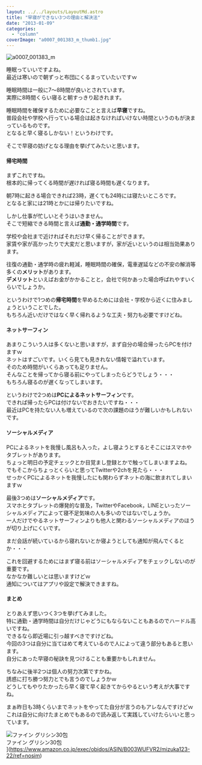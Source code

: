 ```yaml
---
layout: ../../layouts/LayoutMd.astro
title: "早寝ができない3つの理由と解決法"
date: "2013-01-09"
categories: 
  - "column"
coverImage: "a0007_001383_m_thumb1.jpg"
---
```


![a0007_001383_m](/archive/images/a0007_001383_m_thumb.jpg "a0007_001383_m")


睡眠っていいですよね。  
最近は寒いので朝ずっと布団にくるまっていたいですｗ

睡眠時間は一般に7～8時間が良いとされています。  
実際に8時間くらい寝ると朝すっきり起きれます。

睡眠時間を確保するために必要なことと言えば**早寝**ですね。  
普段会社や学校へ行っている場合は起きなければいけない時間というのもが決まっているものです。  
となると早く寝るしかない！というわけです。

そこで早寝の妨げとなる理由を挙げてみたいと思います。

#### 帰宅時間

まずこれですね。  
根本的に帰ってくる時間が遅ければ寝る時間も遅くなります。

朝7時に起きる場合できれば23時，遅くても24時には寝たいところです。  
となると家には21時とかには帰りたいですね。

しかし仕事が忙しいとそうはいきません。  
そこで短縮できる時間と言えば**通勤・通学時間**です。

学校や会社まで近ければそれだけ早く帰ることができます。  
家賃や家が高かったりで大変だと思いますが，家が近いというのは相当効果あります。

往復の通勤・通学時の疲れ軽減，睡眠時間の確保，電車遅延などの不安の解消等多くの**メリット**があります。  
**デメリット**といえばお金がかかることと，会社で何かあった場合呼ばれやすいくらいでしょうか。

というわけで1つめの**帰宅時間**を早めるためには会社・学校から近くに住みましょうということでした。  
もちろん近いだけではなく早く帰れるような工夫・努力も必要ですけどね。

#### ネットサーフィン

あまりこういう人は多くないと思いますが，まず自分の場合帰ったらPCを付けますｗ  
ネットはすごいです。いくら見ても見きれない情報で溢れています。  
そのため時間がいくらあっても足りません。  
そんなことを帰ってから寝る前にやってしまったらどうでしょう・・・  
もちろん寝るのが遅くなってしまいます。

というわけで2つめは**PCによるネットサーフィン**です。  
できれば帰ったらPCは付けないでおきたいですね・・・  
最近はPCを持たない人も増えているので次の課題のほうが難しいかもしれないです。

#### ソーシャルメディア

PCによるネットを我慢し風呂も入った，よし寝ようとするとそこにはスマホやタブレットがあります。  
ちょっと明日の予定チェックとか目覚まし登録とかで触ってしまいますよね。  
でもそこからちょっとくらいと思ってTwitterや2chを見たら・・・  
せっかくPCによるネットを我慢したにも関わらずネットの海に飲まれてしまいますｗ

最後3つめは**ソーシャルメディア**です。  
スマホとタブレットの爆発的な普及，TwitterやFacebook，LINEといったソーシャルメディアによって寝不足気味の人も多いのではないでしょうか。  
一人だけでやるネットサーフィンよりも他人と関わるソーシャルメディアのほうが切り上げにくいです。

まだ会話が続いているから寝れないとか寝ようとしても通知が飛んでくるとか・・・

これを回避するためにはまず寝る前はソーシャルメディアをチェックしないのが重要です。  
なかなか難しいとは思いますけどｗ  
通知についてはアプリや設定で解決できますね。

#### まとめ

とりあえず思いつく3つを挙げてみました。  
特に通勤・通学時間は自分だけじゃどうにもならないこともあるのでハードル高いですね。  
できるなら即近場に引っ越すべきですけどね。  
今回の3つは自分に当てはめて考えているので人によって違う部分もあると思います。  
自分にあった早寝の秘訣を見つけることも重要かもしれません。

ちなみに後半2つは個人の努力次第ですかね。  
誘惑に打ち勝つ努力とでも言うのでしょうかｗ  
どうしてもやりたかったら早く寝て早く起きてからやるという考えが大事ですね。

まぁ昨日も3時くらいまでネットをやってた自分が言うのもアレなんですけどｗ  
これは自分に向けたまとめでもあるので読み返して実践していけたらいいと思っています。

![ファイン グリシン30包](/archive/images/51VmZIz%2BtlL._SL160_.jpg)  
ファイン グリシン30包  
](https://www.amazon.co.jp/exec/obidos/ASIN/B003WUFVR2/mizuka123-22/ref=nosim)
